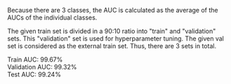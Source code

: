 Because there are 3 classes, the AUC is calculated as the average of the AUCs of the individual classes.

The given train set is divided in a 90:10 ratio into "train" and "validation" sets. This "validation" set is used for hyperparameter tuning.
The given val set is considered as the external train set.
Thus, there are 3 sets in total.

Train AUC: 99.67% <br/>
Validation AUC: 99.32% <br/>
Test AUC: 99.24% <br/>